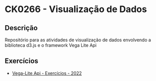 # CK0266 - Visualização de Dados

## Descrição
Repositório para as atividades de visualização de dados envolvendo a biblioteca d3.js e o framework Vega Lite Api

## Exercícios
- [Vega-Lite Api - Exercícios - 2022](Vega-Lite-Api-Exercícios-2022/README.md)



